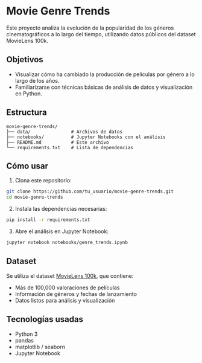 # Movie Genre Trends

Este proyecto analiza la evolución de la popularidad de los géneros cinematográficos a lo largo del tiempo, utilizando datos públicos del dataset MovieLens 100k.

## Objetivos

- Visualizar cómo ha cambiado la producción de películas por género a lo largo de los años.
- Familiarizarse con técnicas básicas de análisis de datos y visualización en Python.

## Estructura

```
movie-genre-trends/
├── data/               # Archivos de datos
├── notebooks/          # Jupyter Notebooks con el análisis
├── README.md           # Este archivo
└── requirements.txt    # Lista de dependencias
```

## Cómo usar

1. Clona este repositorio:
```bash
git clone https://github.com/tu_usuario/movie-genre-trends.git
cd movie-genre-trends
```

2. Instala las dependencias necesarias:
```bash
pip install -r requirements.txt
```

3. Abre el análisis en Jupyter Notebook:
```bash
jupyter notebook notebooks/genre_trends.ipynb
```

## Dataset

Se utiliza el dataset [MovieLens 100k](https://grouplens.org/datasets/movielens/100k/), que contiene:
- Más de 100,000 valoraciones de películas
- Información de géneros y fechas de lanzamiento
- Datos listos para análisis y visualización

## Tecnologías usadas

- Python 3
- pandas
- matplotlib / seaborn
- Jupyter Notebook


